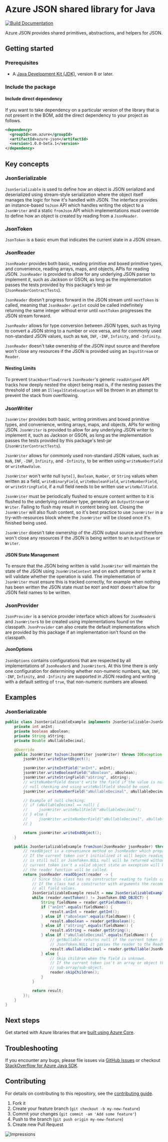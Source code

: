 # Azure JSON shared library for Java

[![Build Documentation](https://img.shields.io/badge/documentation-published-blue.svg)](https://azure.github.io/azure-sdk-for-java)

Azure JSON provides shared primitives, abstractions, and helpers for JSON.

## Getting started

### Prerequisites

- A [Java Development Kit (JDK)][jdk_link], version 8 or later.

### Include the package

#### Include direct dependency

If you want to take dependency on a particular version of the library that is not present in the BOM,
add the direct dependency to your project as follows.

[//]: # ({x-version-update-start;com.azure:azure-json;current})
```xml
<dependency>
  <groupId>com.azure</groupId>
  <artifactId>azure-json</artifactId>
  <version>1.0.0-beta.1</version>
</dependency>
```
[//]: # ({x-version-update-end})

## Key concepts

### JsonSerializable

`JsonSerializable` is used to define how an object is JSON serialized and deserialized using stream-style serialization
where the object itself manages the logic for how it's handled with JSON. The interface provides an instance-based
`toJson` API which handles writing the object to a `JsonWriter` and a static `fromJson` API which implementations must
override to define how an object is created by reading from a `JsonReader`.

### JsonToken

`JsonToken` is a basic enum that indicates the current state in a JSON stream.

### JsonReader

`JsonReader` provides both basic, reading primitive and boxed primitive types, and convenience, reading arrays, maps,
and objects, APIs for reading JSON. `JsonReader` is provided to allow for any underlying JSON parser to implement it,
such as Jackson or GSON, as long as the implementation passes the tests provided by this package's test-jar 
(`JsonReaderContractTests`).

`JsonReader` doesn't progress forward in the JSON stream until `nextToken` is called, meaning that `JsonReader.getInt`
could be called indefinitely returning the same integer without error until `nextToken` progresses the JSON stream 
forward.

`JsonReader` allows for type conversion between JSON types, such as trying to convert a JSON string to a number or vice
versa, and for commonly used non-standard JSON values, such as `NaN`, `INF`, `-INF`, `Infinity`, and `-Infinity`.

`JsonReader` doesn't take ownership of the JSON input source and therefore won't close any resources if the JSON is 
provided using an `InputStream` or `Reader`.

#### Nesting Limits

To prevent `StackOverflowError`s `JsonReader`'s generic `readUntyped` API tracks how deeply nested the object being read
is, if the nesting passes the threshold of `1000` an `IllegalStateException` will be thrown in an attempt to prevent
the stack from overflowing.

### JsonWriter

`JsonWriter` provides both basic, writing primitives and boxed primitive types, and convenience, writing arrays, maps,
and objects, APIs for writing JSON. `JsonWriter` is provided to allow for any underlying JSON writer to implement it,
such as Jackson or GSON, as long as the implementation passes the tests provided by this package's test-jar
(`JsonWriterContractTests`).

`JsonWriter` allows for commonly used non-standard JSON values, such as `NaN`, `INF`, `-INF`, `Infinity`, and 
`-Infinity`, to be written using `writeNumberField` or `writeRawValue`.

`JsonWriter` won't write null `byte[]`, `Boolean`, `Number`, or `String` values when written as a field, 
`writeBinaryField`, `writeBooleanField`, `writeNumberField`, or `writeStringField`, if a null field needs to be written
use `writeNullField`.

`JsonWriter` must be periodically flushed to ensure content written to it is flushed to the underlying container type,
generally an `OutputStream` or `Writer`. Failing to flush may result in content being lost. Closing the `JsonWriter`
will also flush content, so it's best practice to use `JsonWriter` in a try-with-resources block where the `JsonWriter` 
will be closed once it's finished being used.

`JsonWriter` doesn't take ownership of the JSON output source and therefore won't close any resources if the JSON is
being written to an `OutputSteam` or `Writer`.

#### JSON State Management

To ensure that the JSON being written is valid `JsonWriter` will maintain the state of the JSON using `JsonWriteContext`
and on each attempt to write it will validate whether the operation is valid. The implementation of `JsonWriter` must
ensure this is tracked correctly, for example when nothing has been written the JSON state must be `ROOT` and `ROOT`
doesn't allow for JSON field names to be written.

### JsonProvider

`JsonProvider` is a service provider interface which allows for `JsonReader`s and `JsonWriter`s to be created using
implementations found on the classpath. `JsonProvider` can also create the default implementations which are provided
by this package if an implementation isn't found on the classpath.

#### JsonOptions

`JsonOptions` contains configurations that are respected by all implementations of `JsonReader`s and `JsonWriter`s. At
this time there is only one configuration for determining whether non-numeric numbers, `NaN`, `INF`, `-INF`, `Infinity`, 
and `-Infinity` are supported in JSON reading and writing with a default setting of `true`, that non-numeric numbers 
are allowed.

## Examples

### JsonSerializable

```java jsonserializablesample-basic
public class JsonSerializableExample implements JsonSerializable<JsonSerializableExample> {
    private int anInt;
    private boolean aBoolean;
    private String aString;
    private Double aNullableDecimal;

    @Override
    public JsonWriter toJson(JsonWriter jsonWriter) throws IOException {
        jsonWriter.writeStartObject();

        jsonWriter.writeIntField("anInt", anInt);
        jsonWriter.writeBooleanField("aBoolean", aBoolean);
        jsonWriter.writeStringField("aString", aString);
        // writeNumberField doesn't write the field if the value is null, if a null field is explicitly needed
        // null checking and using writeNullField should be used.
        jsonWriter.writeNumberField("aNullableDecimal", aNullableDecimal);

        // Example of null checking:
        // if (aNullableDecimal == null) {
        //     jsonWriter.writeNullField("aNullableDecimal");
        // } else {
        //     jsonWriter.writeNumberField("aNullableDecimal", aNullableDecimal);
        // }

        return jsonWriter.writeEndObject();
    }

    public JsonSerializableExample fromJson(JsonReader jsonReader) throws IOException {
        // readObject is a convenience method on JsonReader which prepares the JSON for being read as an object.
        // If the current token isn't initialized it will begin reading the JSON stream, then if the current token
        // is still null or JsonToken.NULL null will be returned without calling the reader function. If the
        // current token isn't a valid object state an exception will be thrown, and if it is a valid object state
        // the reader function will be called.
        return jsonReader.readObject(reader -> {
            // Since this class has no constructor reading to fields can be done inline.
            // If the class had a constructor with arguments the recommendation is using local variables to track
            // all field values.
            JsonSerializableExample result = new JsonSerializableExample();
            while (reader.nextToken() != JsonToken.END_OBJECT) {
                String fieldName = reader.getFieldName();
                if ("anInt".equals(fieldName)) {
                    result.anInt = reader.getInt();
                } else if ("aBoolean".equals(fieldName)) {
                    result.aBoolean = reader.getBoolean();
                } else if ("aString".equals(fieldName)) {
                    result.aString = reader.getString();
                } else if ("aNullableDecimal".equals(fieldName)) {
                    // getNullable returns null if the current token is JsonToken.NULL, if the current token isn't
                    // JsonToken.NULL it passes the reader to the ReadValueCallback.
                    result.aNullableDecimal = reader.getNullable(JsonReader::getDouble);
                } else {
                    // Skip children when the field is unknown.
                    // If the current token isn't an array or object this is a no-op, otherwise is skips the entire
                    // sub-array/sub-object.
                    reader.skipChildren();
                }
            }

            return result;
        });
    }
}
```

## Next steps

Get started with Azure libraries that are [built using Azure Core](https://azure.github.io/azure-sdk/releases/latest/#java).

## Troubleshooting

If you encounter any bugs, please file issues via [GitHub Issues](https://github.com/Azure/azure-sdk-for-java/issues/new/choose)
or checkout [StackOverflow for Azure Java SDK](https://stackoverflow.com/questions/tagged/azure-java-sdk).

## Contributing

For details on contributing to this repository, see the [contributing guide](https://github.com/Azure/azure-sdk-for-java/blob/main/CONTRIBUTING.md).

1. Fork it
2. Create your feature branch (`git checkout -b my-new-feature`)
3. Commit your changes (`git commit -am 'Add some feature'`)
4. Push to the branch (`git push origin my-new-feature`)
5. Create new Pull Request

<!-- links -->
[jdk_link]: https://docs.microsoft.com/java/azure/jdk/?view=azure-java-stable

![Impressions](https://azure-sdk-impressions.azurewebsites.net/api/impressions/azure-sdk-for-java%2Fsdk%2Fcore%2Fazure-json%2FREADME.png)